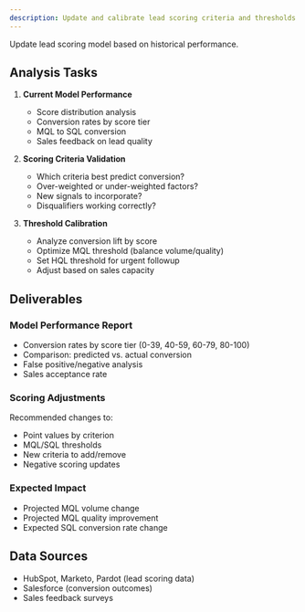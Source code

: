 ```yaml
---
description: Update and calibrate lead scoring criteria and thresholds based on conversion data
---
```


Update lead scoring model based on historical performance.

## Analysis Tasks

1. **Current Model Performance**
   - Score distribution analysis
   - Conversion rates by score tier
   - MQL to SQL conversion
   - Sales feedback on lead quality

2. **Scoring Criteria Validation**
   - Which criteria best predict conversion?
   - Over-weighted or under-weighted factors?
   - New signals to incorporate?
   - Disqualifiers working correctly?

3. **Threshold Calibration**
   - Analyze conversion lift by score
   - Optimize MQL threshold (balance volume/quality)
   - Set HQL threshold for urgent followup
   - Adjust based on sales capacity

## Deliverables

### Model Performance Report
- Conversion rates by score tier (0-39, 40-59, 60-79, 80-100)
- Comparison: predicted vs. actual conversion
- False positive/negative analysis
- Sales acceptance rate

### Scoring Adjustments
Recommended changes to:
- Point values by criterion
- MQL/SQL thresholds
- New criteria to add/remove
- Negative scoring updates

### Expected Impact
- Projected MQL volume change
- Projected MQL quality improvement
- Expected SQL conversion rate change

## Data Sources
- HubSpot, Marketo, Pardot (lead scoring data)
- Salesforce (conversion outcomes)
- Sales feedback surveys
